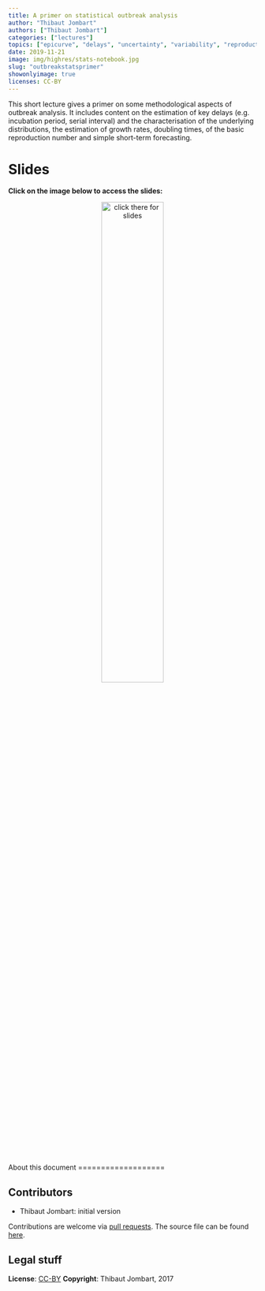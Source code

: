 ```yaml
---
title: A primer on statistical outbreak analysis
author: "Thibaut Jombart"
authors: ["Thibaut Jombart"]
categories: ["lectures"]
topics: ["epicurve", "delays", "uncertainty", "variability", "reproduction number", "forecasting"]
date: 2019-11-21
image: img/highres/stats-notebook.jpg
slug: "outbreakstatsprimer"
showonlyimage: true
licenses: CC-BY
---
```


This short lecture gives a primer on some methodological aspects of outbreak analysis. It includes content on the estimation of key delays (e.g. incubation period, serial interval) and the characterisation of the underlying distributions, the estimation of growth rates, doubling times, of the basic reproduction number and simple short-term forecasting.

Slides
======

**Click on the image below to access the slides:**

<center>
<a href="../../slides/outbreak-statistics/outbreak-statistics.html"><img class="gateway" src="../../img/highres/stats-notebook.jpg" width="50%" alt="click there for slides" align="middle"></a>
</center>
About this document
===================

Contributors
------------

-   Thibaut Jombart: initial version

Contributions are welcome via [pull requests](https://github.com/reconhub/learn/pulls). The source file can be found [here](https://github.com/reconhub/learn/blob/master/static/slides/outbreak-statistics/outbreak-statistics.Rmd).

Legal stuff
-----------

**License**: [CC-BY](https://creativecommons.org/licenses/by/3.0/) **Copyright**: Thibaut Jombart, 2017
